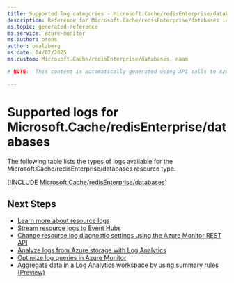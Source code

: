 ```yaml
---
title: Supported log categories - Microsoft.Cache/redisEnterprise/databases
description: Reference for Microsoft.Cache/redisEnterprise/databases in Azure Monitor Logs.
ms.topic: generated-reference
ms.service: azure-monitor
ms.author: orens
author: osalzberg
ms.date: 04/02/2025
ms.custom: Microsoft.Cache/redisEnterprise/databases, naam

# NOTE:  This content is automatically generated using API calls to Azure. Any edits made on these files will be overwritten in the next run of the script. 

---
```





# Supported logs for Microsoft.Cache/redisEnterprise/databases  
The following table lists the types of logs available for the Microsoft.Cache/redisEnterprise/databases resource type.
  

  
[!INCLUDE [Microsoft.Cache/redisEnterprise/databases](~/reusable-content/ce-skilling/azure/includes/azure-monitor/reference/logs/microsoft-cache-redisenterprise-databases-logs-include.md)]  
  

## Next Steps

* [Learn more about resource logs](/azure/azure-monitor/essentials/platform-logs-overview)
* [Stream resource logs to Event Hubs](/azure/azure-monitor/essentials/resource-logs#send-to-azure-event-hubs)
* [Change resource log diagnostic settings using the Azure Monitor REST API](/rest/api/monitor/diagnosticsettings)
* [Analyze logs from Azure storage with Log Analytics](/azure/azure-monitor/essentials/resource-logs#send-to-log-analytics-workspace)
* [Optimize log queries in Azure Monitor](/azure/azure-monitor/logs/query-optimization)
* [Aggregate data in a Log Analytics workspace by using summary rules (Preview)](/azure/azure-monitor/logs/summary-rules)